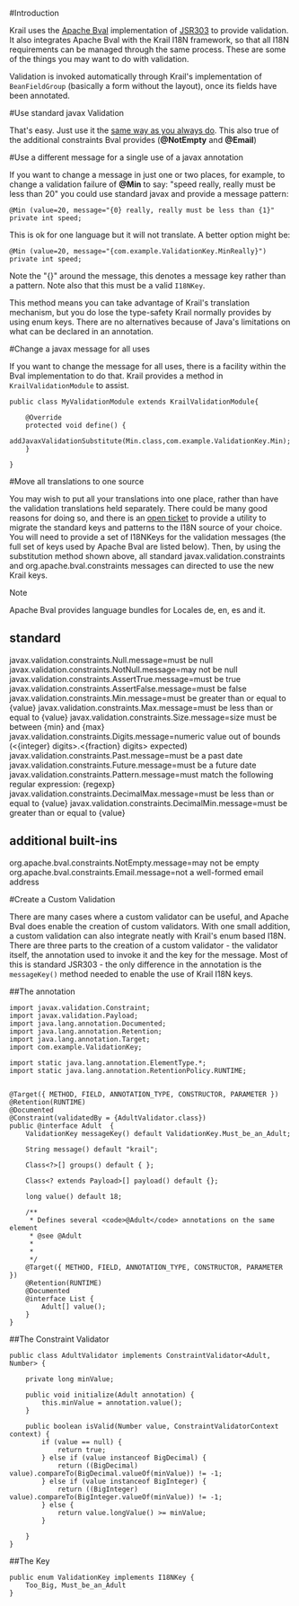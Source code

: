 #Introduction

Krail uses the [Apache Bval](http://bval.apache.org/) implementation of [JSR303](https://jcp.org/en/jsr/detail?id=303) to provide validation.  It also integrates Apache Bval with the Krail I18N framework, so that all I18N requirements can be managed through the same process.  These are some of the things you may want to do with validation.

Validation is invoked automatically through Krail's implementation of ```BeanFieldGroup``` (basically a form without the layout), once its fields have been annotated.

#Use standard javax Validation

That's easy.  Just use it the [same way as you always do](http://docs.oracle.com/javaee/6/tutorial/doc/gircz.html).  This also true of the additional constraints Bval provides (**@NotEmpty** and **@Email**)

#Use a different message for a single use of a javax annotation

If you want to change a message in just one or two places, for example, to change a validation failure of **@Min** to say:  "speed really, really must be less than 20" you could use standard javax and provide a message pattern:
```
@Min (value=20, message="{0} really, really must be less than {1}"
private int speed;
```
This is ok for one language but it will not translate.  A better option might be:
```
@Min (value=20, message="{com.example.ValidationKey.MinReally}")
private int speed;
```
Note the "{}" around the message, this denotes a message key rather than a pattern.  Note also that this must be a valid ```I18NKey```.

This method means you can take advantage of Krail's translation mechanism, but you do lose the type-safety Krail normally provides by using enum keys.  There are no alternatives because of Java's limitations on what can be declared in an annotation.

#Change a javax message for all uses

If you want to change the message for all uses, there is a facility within the Bval implementation to do that.  Krail provides a method in ```KrailValidationModule``` to assist.
```
public class MyValidationModule extends KrailValidationModule{

    @Override 
    protected void define() { 
        addJavaxValidationSubstitute(Min.class,com.example.ValidationKey.Min);
    }

}
```


#Move all translations to one source

You may wish to put all your translations into one place, rather than have the validation translations held separately.  There could be many good reasons for doing so, and there is an [open ticket](https://github.com/davidsowerby/krail/issues/319) to provide a utility to migrate the standard keys and patterns to the I18N source of your choice.  You will need to provide a set of I18NKeys for the validation messages (the full set of keys used by Apache Bval are listed below).  Then, by using the substitution method shown above, all standard javax.validation.constraints and org.apache.bval.constraints messages can directed to use the new Krail keys.

<div class="admonition note">
<p class="first admonition-title">Note</p>
<p class="last">Apache Bval provides language bundles for Locales de, en, es and it.</p>
</div>


## standard
javax.validation.constraints.Null.message=must be null
javax.validation.constraints.NotNull.message=may not be null
javax.validation.constraints.AssertTrue.message=must be true
javax.validation.constraints.AssertFalse.message=must be false
javax.validation.constraints.Min.message=must be greater than or equal to {value}
javax.validation.constraints.Max.message=must be less than or equal to {value}
javax.validation.constraints.Size.message=size must be between {min} and {max}
javax.validation.constraints.Digits.message=numeric value out of bounds (<{integer} digits>.<{fraction} digits> expected)
javax.validation.constraints.Past.message=must be a past date
javax.validation.constraints.Future.message=must be a future date
javax.validation.constraints.Pattern.message=must match the following regular expression: {regexp}
javax.validation.constraints.DecimalMax.message=must be less than or equal to {value}
javax.validation.constraints.DecimalMin.message=must be greater than or equal to {value}

## additional built-ins
org.apache.bval.constraints.NotEmpty.message=may not be empty
org.apache.bval.constraints.Email.message=not a well-formed email address


#Create a Custom Validation

There are many cases where a custom validator can be useful, and Apache Bval does enable the creation of custom validators.  With one small addition, a custom validation can also integrate neatly with Krail's enum based I18N.  There are three parts to the creation of a custom validator - the validator itself, the annotation used to invoke it and the key for the message.  Most of this is standard JSR303 - the only difference in the annotation is the ```messageKey()``` method needed to enable the use of Krail I18N keys.

##The annotation

```
import javax.validation.Constraint;
import javax.validation.Payload;
import java.lang.annotation.Documented;
import java.lang.annotation.Retention;
import java.lang.annotation.Target;
import com.example.ValidationKey;

import static java.lang.annotation.ElementType.*;
import static java.lang.annotation.RetentionPolicy.RUNTIME;


@Target({ METHOD, FIELD, ANNOTATION_TYPE, CONSTRUCTOR, PARAMETER })
@Retention(RUNTIME)
@Documented
@Constraint(validatedBy = {AdultValidator.class})
public @interface Adult  {
    ValidationKey messageKey() default ValidationKey.Must_be_an_Adult;

    String message() default "krail";

    Class<?>[] groups() default { };

    Class<? extends Payload>[] payload() default {};

    long value() default 18;

    /**
     * Defines several <code>@Adult</code> annotations on the same element
     * @see @Adult
     *
     * 
     */
    @Target({ METHOD, FIELD, ANNOTATION_TYPE, CONSTRUCTOR, PARAMETER })
    @Retention(RUNTIME)
    @Documented
    @interface List {
        Adult[] value();
    }
}
```

##The Constraint Validator
```
public class AdultValidator implements ConstraintValidator<Adult, Number> {

    private long minValue;

    public void initialize(Adult annotation) {
        this.minValue = annotation.value();
    }

    public boolean isValid(Number value, ConstraintValidatorContext context) {
        if (value == null) {
            return true;
        } else if (value instanceof BigDecimal) {
            return ((BigDecimal) value).compareTo(BigDecimal.valueOf(minValue)) != -1;
        } else if (value instanceof BigInteger) {
            return ((BigInteger) value).compareTo(BigInteger.valueOf(minValue)) != -1;
        } else {
            return value.longValue() >= minValue;
        }

    }
}
```

##The Key
```
public enum ValidationKey implements I18NKey {
    Too_Big, Must_be_an_Adult
}
```